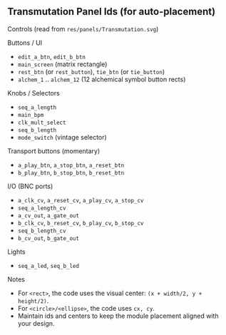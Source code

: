 Transmutation Panel Ids (for auto-placement)
-------------------------------------------

Controls (read from `res/panels/Transmutation.svg`)

Buttons / UI
- `edit_a_btn`, `edit_b_btn`
- `main_screen` (matrix rectangle)
- `rest_btn` (or `rest_button`), `tie_btn` (or `tie_button`)
- `alchem_1` .. `alchem_12` (12 alchemical symbol button rects)

Knobs / Selectors
- `seq_a_length`
- `main_bpm`
- `clk_mult_select`
- `seq_b_length`
- `mode_switch` (vintage selector)

Transport buttons (momentary)
- `a_play_btn`, `a_stop_btn`, `a_reset_btn`
- `b_play_btn`, `b_stop_btn`, `b_reset_btn`

I/O (BNC ports)
- `a_clk_cv`, `a_reset_cv`, `a_play_cv`, `a_stop_cv`
- `seq_a_length_cv`
- `a_cv_out`, `a_gate_out`
- `b_clk_cv`, `b_reset_cv`, `b_play_cv`, `b_stop_cv`
- `seq_b_length_cv`
- `b_cv_out`, `b_gate_out`

Lights
- `seq_a_led`, `seq_b_led`

Notes
- For `<rect>`, the code uses the visual center: `(x + width/2, y + height/2)`.
- For `<circle>/<ellipse>`, the code uses `cx, cy`.
- Maintain ids and centers to keep the module placement aligned with your design.
